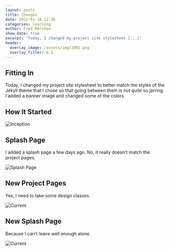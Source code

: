 ```yaml
---
layout: posts
title: Changes
date: 2022-01-16 12:36
categories: learning
author: Fred Merchan
show_date: true
excerpt: "Today, I changed my project site stylesheet [...]"
header:
  overlay_image: /assets/img/2001.png
  overlay_filter: 0.5
---
```


## Fitting In

Today, I changed my project site stylesheet to better match the styles of the Jekyll theme that I chose so that going between them is not quite so jarring. I added a banner image and changed some of the colors.

## How It Started

![Inception](https://clytemestra.github.io/blog/assets/img/2021.png)

## Splash Page

I added a splash page a few days ago. No, it really doesn't match the project pages.

![Splash Page](https://clytemestra.github.io/blog//assets/img/splash.jpg)

## New Project Pages

Yes, I need to take some design classes.

![Current](https://clytemestra.github.io/blog/assets/img/project.png)

## New Splash Page

Because I can't leave well enough alone.

![Current](https://clytemestra.github.io/blog/assets/img/newsplash.png)
